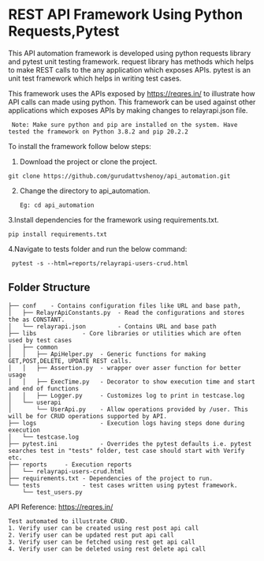 
# REST API Framework Using Python Requests,Pytest  

This API automation framework is developed using python requests library and pytest unit testing framework.
request library has methods which helps to make REST calls to the any application which exposes APIs.
pytest is an unit test framework which helps in writing test cases.

This framework uses the APIs exposed by https://reqres.in/  to illustrate how API calls can made using python. This framework can be used against other applications which exposes APIs by making changes to relayrapi.json file.

``` Note: Make sure python and pip are installed on the system. Have tested the framework on Python 3.8.2 and pip 20.2.2```  

To install the framework follow below steps:  
 
1. Download the project or clone the project.  

 ```git clone https://github.com/gurudattvshenoy/api_automation.git```
 
2. Change the directory to api_automation.  

   ```Eg: cd api_automation```
   
3.Install dependencies for the framework using requirements.txt.  

  ```pip install requirements.txt```
  
4.Navigate to tests folder and run the below command:  

 ``` pytest -s --html=reports/relayrapi-users-crud.html```  

## Folder Structure  
```
├── conf    - Contains configuration files like URL and base path,
│   ├── RelayrApiConstants.py  - Read the configurations and stores the as CONSTANT.
│   └── relayrapi.json         - Contains URL and base path
├── libs             - Core libraries or utilities which are often used by test cases
│   ├── common       
│   │   ├── ApiHelper.py  - Generic functions for making GET,POST,DELETE, UPDATE REST calls.
│   │   ├── Assertion.py  - wrapper over asser function for better usage
│   │   ├── ExecTime.py   - Decorator to show execution time and start and end of functions
│   │   ├── Logger.py     - Customizes log to print in testcase.log
│   └── userapi
│       └── UserApi.py    - Allow operations provided by /user. This will be for CRUD operations supported by API.
├── logs                  - Execution logs having steps done during execution
│   └── testcase.log
├── pytest.ini            - Overrides the pytest defaults i.e. pytest searches test in "tests" folder, test case should start with Verify etc.
├── reports     - Execution reports   
│   └── relayrapi-users-crud.html
├── requirements.txt - Dependencies of the project to run.
└── tests            - test cases written using pytest framework.
    └── test_users.py
```

API Reference: https://reqres.in/
```
Test automated to illustrate CRUD.
1. Verify user can be created using rest post api call
2. Verify user can be updated rest put api call
3. Verify user can be fetched using rest get api call
4. Verify user can be deleted using rest delete api call
```
